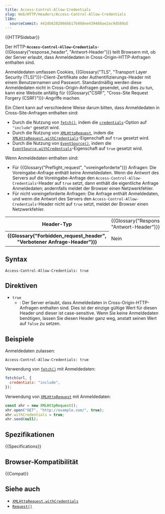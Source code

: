 ```yaml
---
title: Access-Control-Allow-Credentials
slug: Web/HTTP/Headers/Access-Control-Allow-Credentials
l10n:
  sourceCommit: 442db82028668b17b888ee439468ae2ac9d589a5
---
```


{{HTTPSidebar}}

Der HTTP-**`Access-Control-Allow-Credentials`**-{{Glossary("response_header", "Antwort-Header")}} teilt Browsern mit, ob der Server erlaubt, dass Anmeldedaten in Cross-Origin-HTTP-Anfragen enthalten sind.

Anmeldedaten umfassen Cookies, {{Glossary("TLS", "Transport Layer Security (TLS)")}}-Client-Zertifikate oder Authentifizierungs-Header mit einem Benutzernamen und Passwort. Standardmäßig werden diese Anmeldedaten nicht in Cross-Origin-Anfragen gesendet, und dies zu tun, kann eine Website anfällig für {{Glossary("CSRF", "Cross-Site Request Forgery (CSRF)")}}-Angriffe machen.

Ein Client kann auf verschiedene Weise darum bitten, dass Anmeldedaten in Cross-Site-Anfragen enthalten sind:

- Durch die Nutzung von [`fetch()`](/de/docs/Web/API/Window/fetch), indem die [`credentials`](/de/docs/Web/API/RequestInit#credentials)-Option auf `"include"` gesetzt wird.
- Durch die Nutzung von [`XMLHttpRequest`](/de/docs/Web/API/XMLHttpRequest), indem die [`XMLHttpRequest.withCredentials`](/de/docs/Web/API/XMLHttpRequest/withCredentials)-Eigenschaft auf `true` gesetzt wird.
- Durch die Nutzung von [`EventSource()`](/de/docs/Web/API/EventSource), indem die [`EventSource.withCredentials`](/de/docs/Web/API/EventSource/withCredentials)-Eigenschaft auf `true` gesetzt wird.

Wenn Anmeldedaten enthalten sind:

- Für {{Glossary("Preflight_request", "voreingeforderte")}} Anfragen: Die Voreingabe-Anfrage enthält keine Anmeldedaten.
  Wenn die Antwort des Servers auf die Voreingabe-Anfrage den `Access-Control-Allow-Credentials`-Header auf `true` setzt, dann enthält die eigentliche Anfrage Anmeldedaten; andernfalls meldet der Browser einen Netzwerkfehler.
- Für nicht voreingeforderte Anfragen: Die Anfrage enthält Anmeldedaten, und wenn die Antwort des Servers den `Access-Control-Allow-Credentials`-Header nicht auf `true` setzt, meldet der Browser einen Netzwerkfehler.

<table class="properties">
  <tbody>
    <tr>
      <th scope="row">Header-Typ</th>
      <td>{{Glossary("Response_header", "Antwort-Header")}}</td>
    </tr>
    <tr>
      <th scope="row">{{Glossary("Forbidden_request_header", "Verbotener Anfrage-Header")}}</th>
      <td>Nein</td>
    </tr>
  </tbody>
</table>

## Syntax

```http
Access-Control-Allow-Credentials: true
```

## Direktiven

- `true`
  - : Der Server erlaubt, dass Anmeldedaten in Cross-Origin-HTTP-Anfragen enthalten sind.
    Dies ist der einzige gültige Wert für diesen Header und dieser ist case-sensitive.
    Wenn Sie keine Anmeldedaten benötigen, lassen Sie diesen Header ganz weg, anstatt seinen Wert auf `false` zu setzen.

## Beispiele

Anmeldedaten zulassen:

```http
Access-Control-Allow-Credentials: true
```

Verwendung von [`fetch()`](/de/docs/Web/API/Window/fetch) mit Anmeldedaten:

```js
fetch(url, {
  credentials: "include",
});
```

Verwendung von [`XMLHttpRequest`](/de/docs/Web/API/XMLHttpRequest) mit Anmeldedaten:

```js
const xhr = new XMLHttpRequest();
xhr.open("GET", "http://example.com/", true);
xhr.withCredentials = true;
xhr.send(null);
```

## Spezifikationen

{{Specifications}}

## Browser-Kompatibilität

{{Compat}}

## Siehe auch

- [`XMLHttpRequest.withCredentials`](/de/docs/Web/API/XMLHttpRequest/withCredentials)
- [`Request()`](/de/docs/Web/API/Request/Request)
